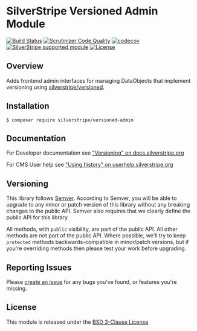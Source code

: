 # SilverStripe Versioned Admin Module

[![Build Status](https://api.travis-ci.com/silverstripe/silverstripe-versioned-admin.svg?branch=1)](https://travis-ci.com/silverstripe/silverstripe-versioned-admin)
[![Scrutinizer Code Quality](https://scrutinizer-ci.com/g/silverstripe/silverstripe-versioned-admin/badges/quality-score.png?b=master)](https://scrutinizer-ci.com/g/silverstripe/silverstripe-versioned-admin/?branch=master)
[![codecov](https://codecov.io/gh/silverstripe/silverstripe-versioned-admin/branch/master/graph/badge.svg)](https://codecov.io/gh/silverstripe/silverstripe-versioned-admin)
[![SilverStripe supported module](https://img.shields.io/badge/silverstripe-supported-0071C4.svg)](https://www.silverstripe.org/software/addons/silverstripe-commercially-supported-module-list/)
[![License](https://poser.pugx.org/silverstripe/versioned-admin/license.svg)](https://github.com/silverstripe/silverstripe-versioned-admin#license)

## Overview

Adds frontend admin interfaces for managing DataObjects that implement versioning
using [silverstripe/versioned](https://github.com/silverstripe/silverstripe-versioned).

## Installation

```
$ composer require silverstripe/versioned-admin
```

## Documentation

For Developer documentation see ["Versioning" on docs.silverstripe.org](https://docs.silverstripe.org/en/4/developer_guides/model/versioning/)

For CMS User help see ["Using history" on userhelp.silverstripe.org](https://userhelp.silverstripe.org/en/4/optional_features/content_blocks/history/)

## Versioning

This library follows [Semver](http://semver.org). According to Semver,
you will be able to upgrade to any minor or patch version of this library
without any breaking changes to the public API. Semver also requires that
we clearly define the public API for this library.

All methods, with `public` visibility, are part of the public API. All
other methods are not part of the public API. Where possible, we'll try
to keep `protected` methods backwards-compatible in minor/patch versions,
but if you're overriding methods then please test your work before upgrading.

## Reporting Issues

Please [create an issue](https://github.com/silverstripe/silverstripe-versioned-admin/issues)
for any bugs you've found, or features you're missing.

## License

This module is released under the [BSD 3-Clause License](LICENSE)
